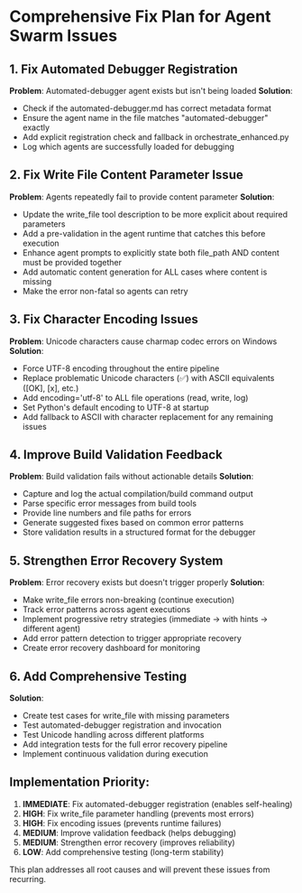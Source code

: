 # Comprehensive Fix Plan for Agent Swarm Issues

## 1. Fix Automated Debugger Registration
**Problem**: Automated-debugger agent exists but isn't being loaded
**Solution**:
- Check if the automated-debugger.md has correct metadata format
- Ensure the agent name in the file matches "automated-debugger" exactly
- Add explicit registration check and fallback in orchestrate_enhanced.py
- Log which agents are successfully loaded for debugging

## 2. Fix Write File Content Parameter Issue
**Problem**: Agents repeatedly fail to provide content parameter
**Solution**:
- Update the write_file tool description to be more explicit about required parameters
- Add a pre-validation in the agent runtime that catches this before execution
- Enhance agent prompts to explicitly state both file_path AND content must be provided together
- Add automatic content generation for ALL cases where content is missing
- Make the error non-fatal so agents can retry

## 3. Fix Character Encoding Issues
**Problem**: Unicode characters cause charmap codec errors on Windows
**Solution**:
- Force UTF-8 encoding throughout the entire pipeline
- Replace problematic Unicode characters (✅) with ASCII equivalents ([OK], [x], etc.)
- Add encoding='utf-8' to ALL file operations (read, write, log)
- Set Python's default encoding to UTF-8 at startup
- Add fallback to ASCII with character replacement for any remaining issues

## 4. Improve Build Validation Feedback
**Problem**: Build validation fails without actionable details
**Solution**:
- Capture and log the actual compilation/build command output
- Parse specific error messages from build tools
- Provide line numbers and file paths for errors
- Generate suggested fixes based on common error patterns
- Store validation results in a structured format for the debugger

## 5. Strengthen Error Recovery System
**Problem**: Error recovery exists but doesn't trigger properly
**Solution**:
- Make write_file errors non-breaking (continue execution)
- Track error patterns across agent executions
- Implement progressive retry strategies (immediate → with hints → different agent)
- Add error pattern detection to trigger appropriate recovery
- Create error recovery dashboard for monitoring

## 6. Add Comprehensive Testing
**Solution**:
- Create test cases for write_file with missing parameters
- Test automated-debugger registration and invocation
- Test Unicode handling across different platforms
- Add integration tests for the full error recovery pipeline
- Implement continuous validation during execution

## Implementation Priority:
1. **IMMEDIATE**: Fix automated-debugger registration (enables self-healing)
2. **HIGH**: Fix write_file parameter handling (prevents most errors)
3. **HIGH**: Fix encoding issues (prevents runtime failures)
4. **MEDIUM**: Improve validation feedback (helps debugging)
5. **MEDIUM**: Strengthen error recovery (improves reliability)
6. **LOW**: Add comprehensive testing (long-term stability)

This plan addresses all root causes and will prevent these issues from recurring.